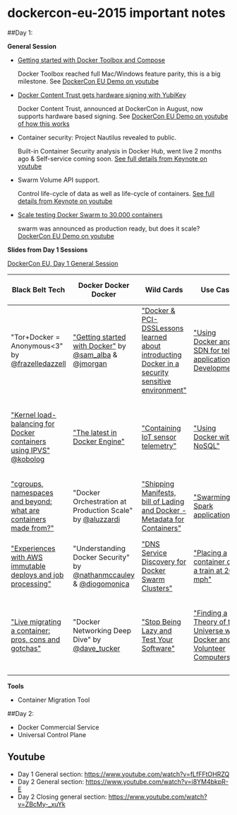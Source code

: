 # dockercon-eu-2015 important notes

##Day 1:

**General Session**

- [Getting started with Docker Toolbox and Compose](http://blog.docker.com/2015/11/docker-toolbox-compose/)
  
  Docker Toolbox reached full Mac/Windows feature parity, this is a big milestone. See [DockerCon EU Demo on youtube](https://www.youtube.com/watch?v=fLfFFtOHRZQ&feature=youtu.be&t=3898)
- [Docker Content Trust gets hardware signing with YubiKey](https://blog.docker.com/2015/11/docker-content-trust-yubikey/)
  
  Docker Content Trust, announced at DockerCon in August, now supports hardware based signing. See [DockerCon EU Demo on youtube of how this works](https://youtu.be/fLfFFtOHRZQ?t=4881)
- Container security: Project Nautilus revealed to public. 
  
  Built-in Container Security analysis in Docker Hub, went live 2 months ago & Self-service coming soon. [See full details from Keynote on youtube](https://youtu.be/fLfFFtOHRZQ?t=6015)
- Swarm Volume API support.
  
  Control life-cycle of data as well as life-cycle of containers. [See full details from Keynote on youtube](https://youtu.be/fLfFFtOHRZQ?t=6690)
- [Scale testing Docker Swarm to 30.000 containers](https://blog.docker.com/2015/11/scale-testing-docker-swarm-30000-containers/)
 
  swarm was announced as production ready, but does it scale? [DockerCon EU Demo on youtube](https://youtu.be/fLfFFtOHRZQ?t=6760)

**Slides from Day 1 Sessions**

[DockerCon EU, Day 1 General Session](https://www.slideshare.net/Docker/dockercon-eu-day-1-general-session)

| Black Belt Tech | Docker Docker Docker | Wild Cards | Use Case | Eco System | Contribute & Collaborate |
|--------------------------------------------------------------------------------------------------------------------------------------------------------------------------------------------|-------------------------------------------------------------------------------------------------------------------------------------------------------------------------------------|-----------------------------------------------------------------------------------------------------------------------------------------------------------------------------------------------------------|---------------------------------------------------------------------------------------------------------------------------------------------------------------------------------|---------------------------------------------------------------------------------|-------------------------------------------------------------------------|
| "Tor+Docker = Anonymous<3" by [@frazelledazzell](http://twitter.com/frazelledazzell) | ["Getting started with Docker"](http://www.slideshare.net/Docker/getting-started-with-docker) by [@sam_alba](http://twitter.com/sam_alba) & [@jmorgan](http://twitter.com/jpmorgan) | ["Docker & PCI-DSSLessons learned about introducting Docker in a security sensitive environment"](http://www.slideshare.net/Docker/docker-and-pcidss-lessons-learned-in-a-security-sensitive-environment) | ["Using Docker and SDN for telco application Development"](http://www.slideshare.net/Docker/using-docker-and-sdn-for-telcograde-applications) | "Microsoft, Docker and our ongoing Journey together" | "Intro to the Docker  Project: Engine, Networking, Swarm, Distribution" |
| ["Kernel load-balancing for Docker containers using IPVS"](http://www.slideshare.net/Docker/kernel-load-balancing-for-docker-containers-using-ipvs) [@kobolog](http://twitter.com/kobolog) | ["The latest in Docker Engine"](http://www.slideshare.net/Docker/the-latest-on-docker-engine-55435952) | ["Containing IoT sensor telemetry"](http://www.slideshare.net/Docker/containing-iot-sensor-telemtry) | ["Using Docker with NoSQL"](http://www.slideshare.net/Docker/using-docker-with-nosql) | "How are containers enabling 20th Century Fox to release the next great movie?" |  |
| ["cgroups, namespaces and beyond: what are containers made from?"](http://www.slideshare.net/Docker/cgroups-namespaces-and-beyond-what-are-containers-made-from) | "Docker Orchestration at Production Scale" by [@aluzzardi](https://twitter.com/aluzzardi) | ["Shipping Manifests, bill of Lading and Docker - Metadata for Containers"](http://www.slideshare.net/Docker/shipping-manifests-bill-of-lading-and-docker-metadata-and-container) | ["Swarming Spark applications"](http://www.slideshare.net/Docker/zoe-swarming-spark-applications) | "Lightning Talks: Univa, ClusterHQ, Rancher" |  |
| ["Experiences with AWS immutable deploys and job processing"](http://www.slideshare.net/Docker/experiences-with-aws-immutable-deploys-and-job-processing) | "Understanding Docker Security" by [@nathanmccauley](https://twitter.com/nathanmccauley) & [@diogomonica](https://twitter.com/diogomonica) | ["DNS Service Discovery for Docker Swarm Clusters"](http://www.slideshare.net/Docker/dns-service-discovery-for-docker-swarm) | ["Placing a container on a train at 200 mph"](http://www.slideshare.net/Docker/placing-a-container-on-a-train-at-200mph) | "Lightning Talks: CloudBees, Ruxit, Cloudsoft" | "Introduction to the Docker Project: Machine, Kitematic, Compose" |
| ["Live migrating a container: pros, cons and gotchas"](http://www.slideshare.net/Docker/shipping-manifests-bill-of-lading-and-docker-metadata-and-container) | "Docker Networking Deep Dive" by [@dave_tucker](http://twitter.com/dave_tucker) | ["Stop Being Lazy and Test Your Software"](http://www.slideshare.net/Docker/stop-being-lazy-and-test-your-software-55436588) | ["Finding a Theory of the Universe with Docker and Volunteer Computers"](http://www.slideshare.net/Docker/finding-a-theory-of-the-universe-with-docker-and-volunteer-computers) | "Lightning Talks: Google, Raspberry Pi Challenge Winner, Resin.io" |  |
|  |  |  |  |  |  |


**Tools**
- Container Migration Tool

##Day 2:
- Docker Commercial Service
- Universal Control Plane

## Youtube
- Day 1 General section: https://www.youtube.com/watch?v=fLfFFtOHRZQ
- Day 2 General section: https://www.youtube.com/watch?v=i8YM4bkpR-E
- Day 2 Closing general section: https://www.youtube.com/watch?v=ZBcMy-_xuYk

